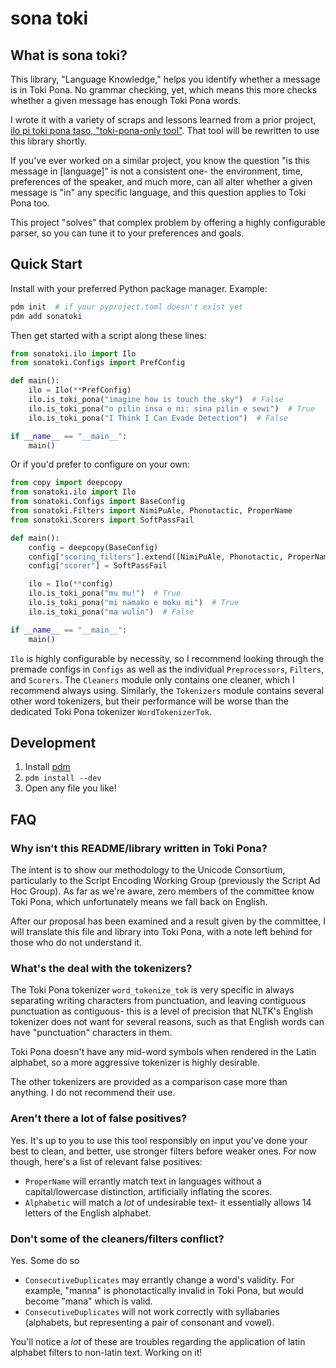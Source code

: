 # sona toki

## What is **sona toki**?

This library, "Language Knowledge," helps you identify whether a message is in Toki Pona. No grammar checking, yet, which means this more checks whether a given message has enough Toki Pona words.

I wrote it with a variety of scraps and lessons learned from a prior project, [ilo pi toki pona taso, "toki-pona-only tool"](https://github.com/gregdan3/ilo-pi-toki-pona-taso). That tool will be rewritten to use this library shortly.

If you've ever worked on a similar project, you know the question "is this message in [language]" is not a consistent one- the environment, time, preferences of the speaker, and much more, can all alter whether a given message is "in" any specific language, and this question applies to Toki Pona too.

This project "solves" that complex problem by offering a highly configurable parser, so you can tune it to your preferences and goals.

## Quick Start

Install with your preferred Python package manager. Example:

```sh
pdm init  # if your pyproject.toml doesn't exist yet
pdm add sonatoki
```

Then get started with a script along these lines:

```py
from sonatoki.ilo import Ilo
from sonatoki.Configs import PrefConfig

def main():
    ilo = Ilo(**PrefConfig)
    ilo.is_toki_pona("imagine how is touch the sky")  # False
    ilo.is_toki_pona("o pilin insa e ni: sina pilin e sewi")  # True
    ilo.is_toki_pona("I Think I Can Evade Detection")  # False

if __name__ == "__main__":
    main()
```

Or if you'd prefer to configure on your own:

```py
from copy import deepcopy
from sonatoki.ilo import Ilo
from sonatoki.Configs import BaseConfig
from sonatoki.Filters import NimiPuAle, Phonotactic, ProperName
from sonatoki.Scorers import SoftPassFail

def main():
    config = deepcopy(BaseConfig)
    config["scoring_filters"].extend([NimiPuAle, Phonotactic, ProperName])
    config["scorer"] = SoftPassFail

    ilo = Ilo(**config)
    ilo.is_toki_pona("mu mu!")  # True
    ilo.is_toki_pona("mi namako e moku mi")  # True
    ilo.is_toki_pona("ma wulin")  # False

if __name__ == "__main__":
    main()
```

`Ilo` is highly configurable by necessity, so I recommend looking through the premade configs in `Configs` as well as the individual `Preprocessors`, `Filters`, and `Scorers`. The `Cleaners` module only contains one cleaner, which I recommend always using. Similarly, the `Tokenizers` module contains several other word tokenizers, but their performance will be worse than the dedicated Toki Pona tokenizer `WordTokenizerTok`.

## Development

1. Install [pdm](https://github.com/pdm-project/pdm)
1. `pdm install --dev`
1. Open any file you like!

## FAQ

### Why isn't this README/library written in Toki Pona?

The intent is to show our methodology to the Unicode Consortium, particularly to the Script Encoding Working Group (previously the Script Ad Hoc Group). As far as we're aware, zero members of the committee know Toki Pona, which unfortunately means we fall back on English.

After our proposal has been examined and a result given by the committee, I will translate this file and library into Toki Pona, with a note left behind for those who do not understand it.

### What's the deal with the tokenizers?

The Toki Pona tokenizer `word_tokenize_tok` is very specific in always separating writing characters from punctuation, and leaving contiguous punctuation as contiguous- this is a level of precision that NLTK's English tokenizer does not want for several reasons, such as that English words can have "punctuation" characters in them.

Toki Pona doesn't have any mid-word symbols when rendered in the Latin alphabet, so a more aggressive tokenizer is highly desirable.

The other tokenizers are provided as a comparison case more than anything. I do not recommend their use.

### Aren't there a lot of false positives?

Yes. It's up to you to use this tool responsibly on input you've done your best to clean, and better, use stronger filters before weaker ones. For now though, here's a list of relevant false positives:

- `ProperName` will errantly match text in languages without a capital/lowercase distinction, artificially inflating the scores.
- `Alphabetic` will match a _lot_ of undesirable text- it essentially allows 14 letters of the English alphabet.

### Don't some of the cleaners/filters conflict?

Yes. Some do so

- `ConsecutiveDuplicates` may errantly change a word's validity. For example, "manna" is phonotactically invalid in Toki Pona, but would become "mana" which is valid.
- `ConsecutiveDuplicates` will not work correctly with syllabaries (alphabets, but representing a pair of consonant and vowel).

You'll notice a _lot_ of these are troubles regarding the application of latin alphabet filters to non-latin text. Working on it!
